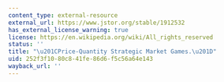 ```yaml
---
content_type: external-resource
external_url: https://www.jstor.org/stable/1912532
has_external_license_warning: true
license: https://en.wikipedia.org/wiki/All_rights_reserved
status: ''
title: "\u201CPrice-Quantity Strategic Market Games.\u201D"
uid: 252f3f10-80c8-41fe-86d6-f5c56a64e143
wayback_url: ''
---
```

